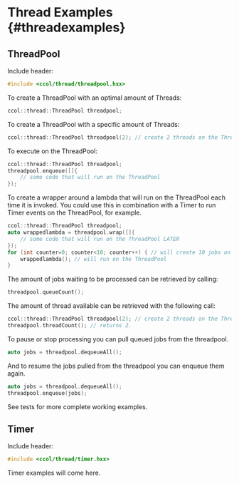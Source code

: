 # Thread Examples {#threadexamples}

## ThreadPool

Include header:

~~~~~~~~~~~~~~~~~~~~~~~~~~~~~~~~~~~~~cpp
#include <ccol/thread/threadpool.hxx>
~~~~~~~~~~~~~~~~~~~~~~~~~~~~~~~~~~~~~

To create a ThreadPool with an optimal amount of Threads:

~~~~~~~~~~~~~~~~~~~~~~~~~~~~~~~~~~~~cpp
ccol::thread::ThreadPool threadpool;
~~~~~~~~~~~~~~~~~~~~~~~~~~~~~~~~~~~~

To create a ThreadPool with a specific amount of Threads:		

~~~~~~~~~~~~~~~~~~~~~~~~~~~~~~~~~~~~~~~~~~~~~~~~~~~~~~~~~~~~~~~~~~~~~~~~~~~~~cpp
ccol::thread::ThreadPool threadpool(2); // create 2 threads on the ThreadPool
~~~~~~~~~~~~~~~~~~~~~~~~~~~~~~~~~~~~~~~~~~~~~~~~~~~~~~~~~~~~~~~~~~~~~~~~~~~~~

To execute on the ThreadPool: 

~~~~~~~~~~~~~~~~~~~~~~~~~~~~~~~~~~~~~~~~~~~~~~~~cpp
ccol::thread::ThreadPool threadpool;		
threadpool.enqueue([]{
	// some code that will run on the ThreadPool
});
~~~~~~~~~~~~~~~~~~~~~~~~~~~~~~~~~~~~~~~~~~~~~~~~

To create a wrapper around a lambda that will run on the ThreadPool each time it is invoked. 
You could use this in combination with a Timer to run Timer events on the ThreadPool, for example.

~~~~~~~~~~~~~~~~~~~~~~~~~~~~~~~~~~~~~~~~~~~~~~~~~~~~~~~~~~~~~~~~~~~~~~~~~~~~~~~~~~~~~cpp
ccol::thread::ThreadPool threadpool;		
auto wrappedlambda = threadpool.wrap([]{
	// some code that will run on the ThreadPool LATER
});
for (int counter=0; counter<10; counter++) { // will create 10 jobs on the ThreadPool
	wrappedlambda(); // will run on the ThreadPool
}	
~~~~~~~~~~~~~~~~~~~~~~~~~~~~~~~~~~~~~~~~~~~~~~~~~~~~~~~~~~~~~~~~~~~~~~~~~~~~~~~~~~~~~	

The amount of jobs waiting to be processed can be retrieved by calling:

~~~~~~~~~~~~~~~~~~~~~~~~cpp
threadpool.queueCount();
~~~~~~~~~~~~~~~~~~~~~~~~

The amount of thread available can be retrieved with the following call: 

~~~~~~~~~~~~~~~~~~~~~~~~~~~~~~~~~~~~~~~~~~~~~~~~~~~~~~~~~~~~~~~~~~~~~~~~~~~~~cpp
ccol::thread::ThreadPool threadpool(2); // create 2 threads on the ThreadPool
threadpool.threadCount(); // returns 2.
~~~~~~~~~~~~~~~~~~~~~~~~~~~~~~~~~~~~~~~~~~~~~~~~~~~~~~~~~~~~~~~~~~~~~~~~~~~~~

To pause or stop processing you can pull queued jobs from the threadpool. 

~~~~~~~~~~~~~~~~~~~~~~~~~~~~~~~~~cpp
auto jobs = threadpool.dequeueAll();
~~~~~~~~~~~~~~~~~~~~~~~~~~~~~~~~~

And to resume the jobs pulled from the threadpool you can enqueue them again.			

~~~~~~~~~~~~~~~~~~~~~~~~~~~~~~~~~cpp
auto jobs = threadpool.dequeueAll();
threadpool.enqueue(jobs);
~~~~~~~~~~~~~~~~~~~~~~~~~~~~~~~~~

See tests for more complete working examples. 

## Timer

Include header:

~~~~~~~~~~~~~~~~~~~~~~~~~~~~~~~~~~~~~cpp
#include <ccol/thread/timer.hxx>
~~~~~~~~~~~~~~~~~~~~~~~~~~~~~~~~~~~~~

Timer examples will come here.